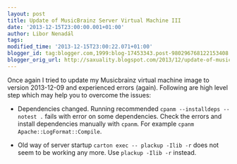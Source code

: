 ```yaml
---
layout: post
title: Update of MusicBrainz Server Virtual Machine III
date: '2013-12-15T23:00:00.001+01:00'
author: Libor Nenadál
tags:
modified_time: '2013-12-15T23:00:22.071+01:00'
blogger_id: tag:blogger.com,1999:blog-17453343.post-980296768122153408
blogger_orig_url: http://saxuality.blogspot.com/2013/12/update-of-musicbrainz-server-virtual.html
---
```


Once again I tried to update my Musicbrainz virtual machine image to version 2013-12-09 and experienced errors (again). Following are high level step which may help you to overcome the issues:

- Dependencies changed. Running recommended `cpanm --installdeps --notest .`
  fails with error on some dependencies. Check the errors and install
  dependencies manually with `cpanm`. For example
  `cpanm Apache::LogFormat::Compile`.

- Old way of server startup `carton exec -- plackup -Ilib -r` does not seem to
  be working any more. Use `plackup -Ilib -r` instead.
